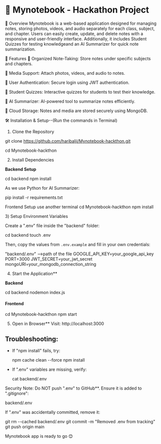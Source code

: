 # 📝 Mynotebook - Hackathon Project

📌 Overview 
Mynotebook is a web-based application designed for managing notes, storing photos,
videos, and audio separately for each class, subject, and chapter. Users can easily create,
update, and delete notes with a responsive and user-friendly interface. Additionally, it includes Student Quizzes
for testing knowledgeand an AI Summarizer for quick note summarization.

🚀 Features
📂 Organized Note-Taking: Store notes under specific subjects and chapters.

📸 Media Support: Attach photos, videos, and audio to notes.

🔑 User Authentication: Secure login using JWT authentication.

💪 Student Quizzes: Interactive quizzes for students to test their knowledge.

🧠 AI Summarizer: AI-powered tool to summarize notes efficiently.

📁 Cloud Storage: Notes and media are stored securely using MongoDB.




🛠️ Installation & Setup--(Run the commands in Terminal)

1) Clone the Repository
   
git clone https://github.com/haribalji/Mynotebook-hackthon.git

cd Mynotebook-hackthon


2) Install Dependencies

**Backend Setup**

cd backend
npm install

As we use  Python for AI Summarizer: 

pip install -r requirements.txt


Frontend Setup use another terminal 
cd Mynotebook-hackthon
npm install


3️) Setup Environment Variables

Create a ".env" file inside the "backend" folder:

cd backend
touch .env

Then, copy the values from `.env.example` and fill in your own credentials:

"backend/.env" -->path of the file
GOOGLE_API_KEY=your_google_api_key
PORT=3000
JWT_SECRET=your_jwt_secret
mongoURI=your_mongodb_connection_string



4) Start the Application**

 **Backend**

cd backend
nodemon index.js


#### **Frontend**

cd Mynotebook-hackthon
npm start


5) Open in Browser**
Visit: http://localhost:3000

##  Troubleshooting:
- If "npm install" fails, try:
 
  npm cache clean --force
  npm install

  
- If ".env" variables are missing, verify:

  cat backend/.env
  

 Security Note:
Do NOT push ".env" to GitHub**. Ensure it is added to ".gitignore":

backend/.env

If ".env" was accidentally committed, remove it:

git rm --cached backend/.env
git commit -m "Removed .env from tracking"
git push origin main



Mynotebook app is ready to go 😊

